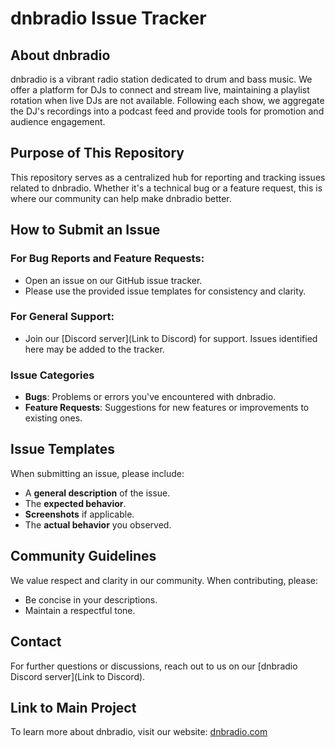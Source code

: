 # dnbradio Issue Tracker

## About dnbradio

dnbradio is a vibrant radio station dedicated to drum and bass music. We offer a platform for DJs to connect and stream live, maintaining a playlist rotation when live DJs are not available. Following each show, we aggregate the DJ's recordings into a podcast feed and provide tools for promotion and audience engagement.

## Purpose of This Repository

This repository serves as a centralized hub for reporting and tracking issues related to dnbradio. Whether it's a technical bug or a feature request, this is where our community can help make dnbradio better.

## How to Submit an Issue

### For Bug Reports and Feature Requests:
- Open an issue on our GitHub issue tracker.
- Please use the provided issue templates for consistency and clarity.

### For General Support:
- Join our [Discord server](Link to Discord) for support. Issues identified here may be added to the tracker.

### Issue Categories
- **Bugs**: Problems or errors you've encountered with dnbradio.
- **Feature Requests**: Suggestions for new features or improvements to existing ones.

## Issue Templates

When submitting an issue, please include:
- A **general description** of the issue.
- The **expected behavior**.
- **Screenshots** if applicable.
- The **actual behavior** you observed.

## Community Guidelines

We value respect and clarity in our community. When contributing, please:
- Be concise in your descriptions.
- Maintain a respectful tone.

## Contact

For further questions or discussions, reach out to us on our [dnbradio Discord server](Link to Discord).

## Link to Main Project

To learn more about dnbradio, visit our website: [dnbradio.com](https://dnbradio.com)
